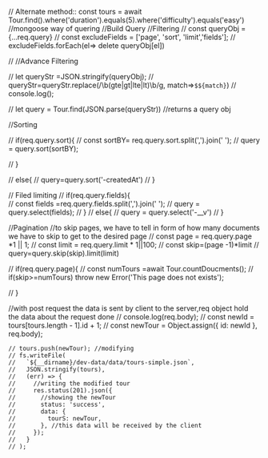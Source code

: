  // Alternate method:: const tours = await Tour.find().where('duration').equals(5).where('difficulty').equals('easy')  //mongoose way of quering
  //Build Query 
  //Filtering 
  // const queryObj  = {...req.query}
  // const excludeFields = ['page', 'sort', 'limit','fields'];
  // excludeFields.forEach(el=> delete queryObj[el])

  // //Advance Filtering

  // let queryStr =JSON.stringify(queryObj);
  // queryStr=queryStr.replace(/\b(gte|gt|lte|lt)\b/g, match=>`$${match}`)
  // console.log(); 
  
 
  // let query = Tour.find(JSON.parse(queryStr))    //returns a query obj   
 
  //Sorting

  // if(req.query.sort){
  //   const sortBY=  req.query.sort.split(',').join(' ');
  //   query = query.sort(sortBY);

  // }

  // else{
  //   query=query.sort('-createdAt')
  // }

  // Filed limiting 
  // if(req.query.fields){    
  //   const fields =req.query.fields.split(',').join(' ');
  //   query = query.select(fields);
  // }
  // else{
  //   query = query.select('-__v')
  // } 


  //Pagination
  //to skip pages, we have to tell in form of how many documents we have to skip to get to the desired page
  // const page = req.query.page *1 || 1;
  // const limit = req.query.limit * 1||100;
  // const skip=(page -1)*limit
  // query=query.skip(skip).limit(limit)  

 
  // if(req.query.page){
  //   const numTours =await Tour.countDoucments();
  //    if(skip>=numTours) throw new Error('This page does not exists');



  // }








   //with post request the data is sent by client to the server,req object hold the data about the request done
    // console.log(req.body);
    // const newId = tours[tours.length - 1].id + 1;
    // const newTour = Object.assign({ id: newId }, req.body);
  
    // tours.push(newTour); //modifying
    // fs.writeFile(
    //   `${__dirname}/dev-data/data/tours-simple.json`,
    //   JSON.stringify(tours),
    //   (err) => {
    //     //writing the modified tour
    //     res.status(201).json({
    //       //showing the newTour
    //       status: 'success',
    //       data: {
    //         tourS: newTour,
    //       }, //this data will be received by the client
    //     });
    //   }
    // );